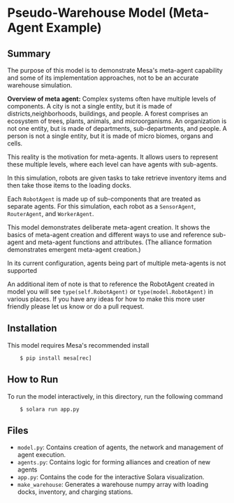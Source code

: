 # Pseudo-Warehouse Model (Meta-Agent Example)

## Summary

The  purpose of this model is to demonstrate Mesa's meta-agent capability and some of its implementation approaches, not to be an accurate warehouse simulation.

**Overview of meta agent:** Complex systems often have multiple levels of components. A city is not a single entity, but it is made of districts,neighborhoods, buildings, and people. A forest comprises an ecosystem of trees, plants, animals, and microorganisms. An organization is not one entity, but is made of departments, sub-departments, and people. A person is not a single entity, but it is made of micro biomes, organs and cells.

This reality is the motivation for meta-agents. It allows users to represent these multiple levels, where each level can have agents with sub-agents.

In this simulation, robots are given tasks to take retrieve inventory items and then take those items to the loading docks.

Each `RobotAgent` is made up of sub-components that are treated as separate agents. For this simulation, each robot as a `SensorAgent`, `RouterAgent`, and `WorkerAgent`.

This model demonstrates deliberate meta-agent creation. It shows the basics of meta-agent creation and different ways to use and reference sub-agent and meta-agent functions and attributes. (The alliance formation demonstrates emergent meta-agent creation.)

In its current configuration, agents being part of multiple meta-agents is not supported

An additional item of note is that to reference the RobotAgent created in model you will see `type(self.RobotAgent)` or `type(model.RobotAgent)` in various places. If you have any ideas for how to make this more user friendly please let us know or do a pull request.

## Installation

This model requires Mesa's recommended install

```
    $ pip install mesa[rec]
```

## How to Run

To run the model interactively, in this directory, run the following command

```
    $ solara run app.py
```

## Files

- `model.py`: Contains creation of agents, the network and management of agent execution.
- `agents.py`: Contains logic for forming alliances and creation of new agents
- `app.py`: Contains the code for the interactive Solara visualization.
- `make_warehouse`: Generates a warehouse numpy array with loading docks, inventory, and charging stations.
